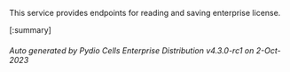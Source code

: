 






This service provides endpoints for reading and saving enterprise license.

[:summary]

###### Auto generated by Pydio Cells Enterprise Distribution v4.3.0-rc1 on 2-Oct-2023
